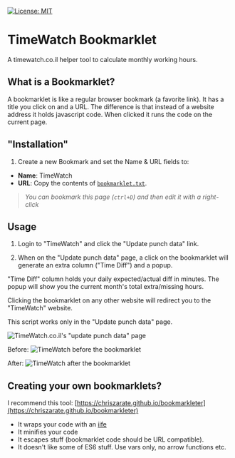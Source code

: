 [![License: MIT](https://img.shields.io/badge/License-MIT-blue.svg)](https://opensource.org/licenses/MIT)

TimeWatch Bookmarklet
=====================
A timewatch.co.il helper tool to calculate monthly working hours.

What is a Bookmarklet?
------------------------
A bookmarklet is like a regular browser bookmark (a favorite link). It has a title you click on and a URL. The difference is that instead of a website address it holds javascript code. When clicked it runs the code on the current page.


"Installation"
--------------
1. Create a new Bookmark and set the Name & URL fields to:  
* **Name**: TimeWatch  
* **URL**: Copy the contents of [`bookmarklet.txt`](https://raw.githubusercontent.com/taitulism/TimeWatch-Bookmarklet/master/bookmarklet.txt).

>*You can bookmark this page (`ctrl+D`) and then edit it with a right-click*


Usage
-----
1. Login to "TimeWatch" and click the "Update punch data" link.

2. When on the "Update punch data" page, a click on the bookmarklet will generate an extra column ("Time Diff") and a popup.

"Time Diff" column holds your daily expected/actual diff in minutes.
The popup will show you the current month's total extra/missing hours.

Clicking the bookmarklet on any other website will redirect you to the "TimeWatch" website.

This script works only in the "Update punch data" page.

![TimeWatch.co.il's "update punch data" page](https://github.com/taitulism/TimeWatch-Bookmarklet/raw/master/update-punch-data.png "TimeWatch.co.il's 'update punch data' page")

Before:
![TimeWatch before the bookmarklet](https://github.com/taitulism/TimeWatch-Bookmarklet/raw/master/before.png "TimeWatch before the bookmarklet")

After:
![TimeWatch after the bookmarklet](https://github.com/taitulism/TimeWatch-Bookmarklet/raw/master/after.png "TimeWatch after the bookmarklet")



Creating your own bookmarklets?
------------------------------
I recommend this tool: [https://chriszarate.github.io/bookmarkleter](https://chriszarate.github.io/bookmarkleter)
* It wraps your code with an [iife](https://developer.mozilla.org/en-US/docs/Glossary/IIFE)
* It minifies your code
* It escapes stuff (bookmarklet code should be URL compatible).
* It doesn't like some of ES6 stuff. Use vars only, no arrow functions etc.
